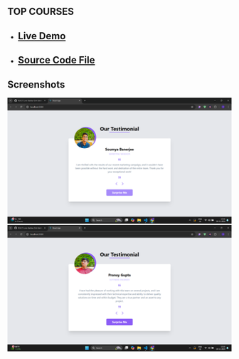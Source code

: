## TOP COURSES

- ## [Live Demo](https://codehelp-testimonial-slider.netlify.app/)

- ## [Source Code File](./)

## Screenshots
<img src="./public/Screenshot 2024-11-19 131117.png">
<img src="./public/Screenshot 2024-11-19 131143.png">